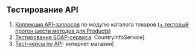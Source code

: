 ## Тестирование API
1. [Коллекция API-запросов](https://www.postman.com/supply-architect-77622649/workspace/my-workspace/collection/33236854-d862c16b-a541-4448-8e3f-a1b4767ee3e3?action=share&creator=33236854) по модулю каталога товаров [(+ тестовый прогон шести методов для Products)](https://github.com/DariaBakhtina/api/blob/main/DemoShopping.postman_test_run.json)
2. [Тестирование SOAP-сервиса](https://www.postman.com/supply-architect-77622649/workspace/my-workspace/collection/33236854-f9547091-b7a2-4d26-8ae3-3cdd34ad98e0?action=share&creator=33236854): CountryInfoService]
3. [Тест-кейсы по API](https://github.com/DariaBakhtina/api/blob/main/Тест-кейсы%20по%20API.pdf): интернет магазин]

